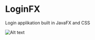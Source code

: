 # LoginFX
Login applikation built in JavaFX and CSS



![Alt text](/LoginFX/src/resources/front.png?raw=true "Optional Title")
